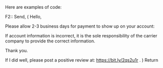 Here are examples of code:

F2::
Send,
(
Hello,
 
Please allow 2-3 business days for payment to show up on your account:

If account information is incorrect, it is the sole responsibility of the carrier company to provide the correct information.
 

Thank you.

If I did well, please post a positive review at: https://bit.ly/2qs2u1r .
)
Return

